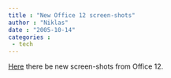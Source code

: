 ```yaml
---
title : "New Office 12 screen-shots"
author : "Niklas"
date : "2005-10-14"
categories : 
 - tech
---
```


[Here](http://activewin.com/articles/2005/21.shtml) there be new screen-shots from Office 12.
